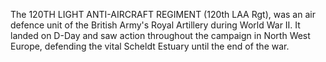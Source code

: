 The 120TH LIGHT ANTI-AIRCRAFT REGIMENT (120th LAA Rgt), was an air defence unit of the British Army's Royal Artillery during World War II. It landed on D-Day and saw action throughout the campaign in North West Europe, defending the vital Scheldt Estuary until the end of the war.
